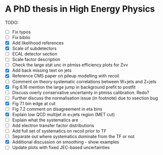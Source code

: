 # A PhD thesis in High Energy Physics

TODO:

- [ ] Fix typos
- [ ] Fix biblio
- [x] Add likelihood references
- [x] Scale of subdetectors
- [ ] ECAL detector section
- [ ] Scale factor description
- [ ] Check the large stat unc in ptmiss efficiency plots for Zvv
- [x] Add back missing text on jets
- [x] Reference CMS paper on pileup modelling with recoil
- [ ] Comment on theory systematic correlations between W+jets and Z+jets
- [x] Fig 6.16 mention the large jump in background prefit to postfit
- [ ] Discuss overly conservative uncertainty in ptmiss calibration. Redo?
- [ ] Further discuss the normalisation issue (in footnote) due to xsection bug
- [x] Fig 7.1 bin edge at cut
- [ ] Fig 7.2 comment on disagreement in eta bins
- [x] Explain low QCD multijet in e+jets region (MET cut)
- [ ] Explain what the systematics are
- [ ] Add electron transfer factor distributions
- [ ] Add full set of systematics on recoil prior to TF
- [ ] Separate out where systematics dominate from the TF or not
- [x] Additional discussion on smoothing - show examples
- [ ] Update plots with fixed JEC-based uncertainties
